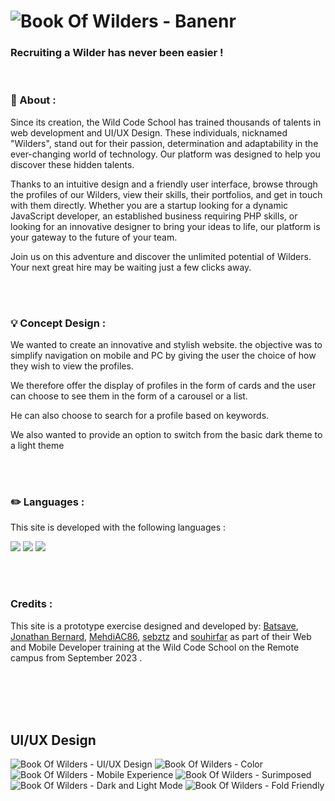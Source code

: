 <!--Head-->
# ![Book Of Wilders - Banenr](https://github.com/batsave/Project1-Book-Of-Wilders/blob/main/mockup/BookOfWilders-Banner.png?raw=true)


<h3> Recruiting a Wilder has never been easier !</h3>
<br>

### 📄 About :
Since its creation, the Wild Code School has trained thousands of talents in web development and UI/UX Design. These individuals, nicknamed "Wilders", stand out for their passion, determination and adaptability in the ever-changing world of technology. Our platform was designed to help you discover these hidden talents.

Thanks to an intuitive design and a friendly user interface, browse through the profiles of our Wilders, view their skills, their portfolios, and get in touch with them directly. Whether you are a startup looking for a dynamic JavaScript developer, an established business requiring PHP skills, or looking for an innovative designer to bring your ideas to life, our platform is your gateway to the future of your team.

Join us on this adventure and discover the unlimited potential of Wilders. Your next great hire may be waiting just a few clicks away.

<br>
<br>
 
### 💡 Concept Design :
We wanted to create an innovative and stylish website. the objective was to simplify navigation on mobile and PC by giving the user the choice of how they wish to view the profiles.

We therefore offer the display of profiles in the form of cards and the user can choose to see them in the form of a carousel or a list.

He can also choose to search for a profile based on keywords.

We also wanted to provide an option to switch from the basic dark theme to a light theme

<br>
<br>
 
### ✏️ Languages : 
This site is developed with the following languages : <br>
<p dir="auto">
<img src="https://camo.githubusercontent.com/5d3b0191832237fcbfc6d4497524e8bb547c6bfc9eafb738d5205c629d202067/68747470733a2f2f696d672e736869656c64732e696f2f62616467652f68746d6c352532302d2532334533344632362e7376673f267374796c653d666f722d7468652d6261646765266c6f676f3d68746d6c35266c6f676f436f6c6f723d7768697465" data-canonical-src="https://img.shields.io/badge/html5%20-%23E34F26.svg?&amp;style=for-the-badge&amp;logo=html5&amp;logoColor=white" style="max-width: 100%;">
<img src="https://camo.githubusercontent.com/5ed492db9c79ad5990eda7dc80923377f0e7096b18a4d1e9b86c8987dc0e5aa5/68747470733a2f2f696d672e736869656c64732e696f2f62616467652f637373332532302d2532333135373242362e7376673f267374796c653d666f722d7468652d6261646765266c6f676f3d63737333266c6f676f436f6c6f723d7768697465" data-canonical-src="https://img.shields.io/badge/css3%20-%231572B6.svg?&amp;style=for-the-badge&amp;logo=css3&amp;logoColor=white" style="max-width: 100%;">      
<img src="https://camo.githubusercontent.com/62d37abe760867620e0baea1066303719d630a82936837ba7bff6b0c754e3c9f/68747470733a2f2f696d672e736869656c64732e696f2f62616467652f6a6176617363726970742532302d2532333332333333302e7376673f267374796c653d666f722d7468652d6261646765266c6f676f3d6a617661736372697074266c6f676f436f6c6f723d253233463744463145" data-canonical-src="https://img.shields.io/badge/javascript%20-%23323330.svg?&amp;style=for-the-badge&amp;logo=javascript&amp;logoColor=%23F7DF1E" style="max-width: 100%;">
</p>

<br>
<br>
 
### Credits : 
This site is a prototype exercise designed and developed by: [Batsave](https://github.com/batsave), [Jonathan Bernard](https://github.com/Jonathan-Bernard), [MehdiAC86](https://github.com/MehdiAC86), [sebztz](https://github.com/sebztz) and [souhirfar](https://github.com/souhirfar) as part of their Web and Mobile Developer training at the Wild Code School on the Remote campus from September 2023 .

<br>
<br>
<br>
<br>

## UI/UX Design
![Book Of Wilders - UI/UX Design](https://github.com/batsave/Project1-Book-Of-Wilders/blob/main/mockup/BookOfWilders-UIUXDesign.png?raw=true)
![Book Of Wilders - Color](https://github.com/batsave/Project1-Book-Of-Wilders/blob/main/mockup/BookOfWilders-Colors.png?raw=true)
![Book Of Wilders - Mobile Experience](https://github.com/batsave/Project1-Book-Of-Wilders/blob/main/mockup/BookOfWilders-MobileOptimized.png?raw=true)
![Book Of Wilders - Surimposed](https://github.com/batsave/Project1-Book-Of-Wilders/blob/main/mockup/BookOfWilders-Surimposed.png?raw=true)
![Book Of Wilders - Dark and Light Mode](https://github.com/batsave/Project1-Book-Of-Wilders/blob/main/mockup/BookOfWilders-DarkAndLightMode.png?raw=true)
![Book Of Wilders - Fold Friendly](https://github.com/batsave/Project1-Book-Of-Wilders/blob/main/mockup/BookOfWilders-PhoneMockup.png?raw=true)

<br>
<br>
 

